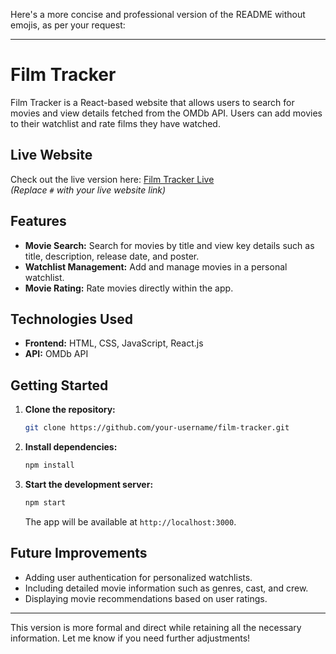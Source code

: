 Here's a more concise and professional version of the README without emojis, as per your request:

---

# Film Tracker

Film Tracker is a React-based website that allows users to search for movies and view details fetched from the OMDb API. Users can add movies to their watchlist and rate films they have watched.

## Live Website
Check out the live version here: [Film Tracker Live](#)  
_(Replace `#` with your live website link)_

## Features

- **Movie Search:** Search for movies by title and view key details such as title, description, release date, and poster.
- **Watchlist Management:** Add and manage movies in a personal watchlist.
- **Movie Rating:** Rate movies directly within the app.

## Technologies Used

- **Frontend:** HTML, CSS, JavaScript, React.js
- **API:** OMDb API

## Getting Started

1. **Clone the repository:**
   ```bash
   git clone https://github.com/your-username/film-tracker.git
   ```

2. **Install dependencies:**
   ```bash
   npm install
   ```

3. **Start the development server:**
   ```bash
   npm start
   ```

   The app will be available at `http://localhost:3000`.

## Future Improvements

- Adding user authentication for personalized watchlists.
- Including detailed movie information such as genres, cast, and crew.
- Displaying movie recommendations based on user ratings.

---

This version is more formal and direct while retaining all the necessary information. Let me know if you need further adjustments!
